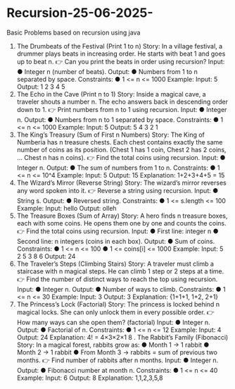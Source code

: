# Recursion-25-06-2025-
Basic Problems based on recursion using java
1. The Drumbeats of the Festival (Print 1 to n)
Story:
In a village festival, a drummer plays beats in increasing order.
He starts with beat 1 and goes up to beat n.
👉 Can you print the beats in order using recursion?
Input:
● Integer n (number of beats).
Output:
● Numbers from 1 to n separated by space.
Constraints:
● 1 <= n <= 1000
Example:
Input: 5
Output: 1 2 3 4 5
2. The Echo in the Cave (Print n to 1)
Story:
Inside a magical cave, a traveler shouts a number n.
The echo answers back in descending order down to 1.
👉 Print numbers from n to 1 using recursion.
Input:
● Integer n.
Output:
● Numbers from n to 1 separated by space.
Constraints:
● 1 <= n <= 1000
Example:
Input: 5
Output: 5 4 3 2 1
3. The King’s Treasury (Sum of First n Numbers)
Story:
The King of Numberia has n treasure chests.
Each chest contains exactly the same number of coins as its position.
(Chest 1 has 1 coin, Chest 2 has 2 coins, … Chest n has n coins).
👉 Find the total coins using recursion.
Input:
● Integer n.
Output:
● The sum of numbers from 1 to n.
Constraints:
● 1 <= n <= 10^4
Example:
Input: 5
Output: 15
Explanation: 1+2+3+4+5 = 15
4. The Wizard’s Mirror (Reverse String)
Story:
The wizard’s mirror reverses any word spoken into it.
👉 Reverse a string using recursion.
Input:
● String s.
Output:
● Reversed string.
Constraints:
● 1 <= s.length <= 100
Example:
Input: hello
Output: olleh
5. The Treasure Boxes (Sum of Array)
Story:
A hero finds n treasure boxes, each with some coins.
He opens them one by one and counts the coins.
👉 Find the total coins using recursion.
Input:
● First line: integer n
● Second line: n integers (coins in each box).
Output:
● Sum of coins.
Constraints:
● 1 <= n <= 100
● 1 <= coins[i] <= 1000
Example:
Input:
5
2 5 3 8 6
Output:
24
6. The Traveler’s Steps (Climbing Stairs)
Story:
A traveler must climb a staircase with n magical steps.
He can climb 1 step or 2 steps at a time.
👉 Find the number of distinct ways to reach the top using recursion.
Input:
● Integer n.
Output:
● Number of ways to climb.
Constraints:
● 1 <= n <= 30
Example:
Input: 3
Output: 3
Explanation: {1+1+1, 1+2, 2+1}
7. The Princess’s Lock (Factorial)
Story:
The princess is locked behind n magical locks.
She can only unlock them in every possible order.
👉 How many ways can she open them? (factorial)
Input:
● Integer n.
Output:
● Factorial of n.
Constraints:
● 1 <= n <= 12
Example:
Input: 4
Output: 24
Explanation: 4! = 4×3×2×1
8 . The Rabbit’s Family (Fibonacci)
Story:
In a magical forest, rabbits grow as:
● Month 1 → 1 rabbit
● Month 2 → 1 rabbit
● From Month 3 → rabbits = sum of previous two months.
👉 Find number of rabbits after n months.
Input:
● Integer n.
Output:
● Fibonacci number at month n.
Constraints:
● 1 <= n <= 40
Example:
Input: 6
Output: 8
Explanation: 1,1,2,3,5,8
